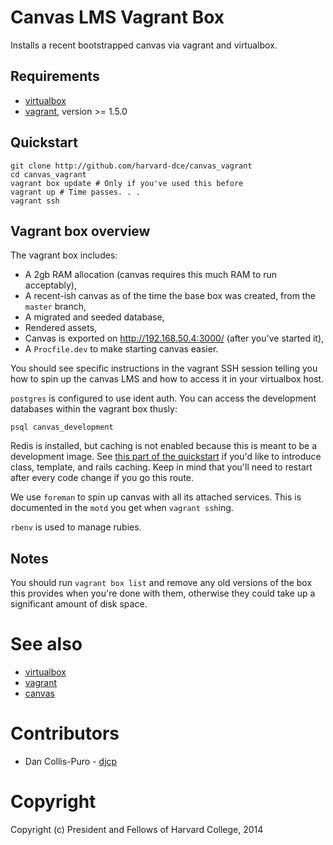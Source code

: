 Canvas LMS Vagrant Box
======================

Installs a recent bootstrapped canvas via vagrant and virtualbox.

Requirements
------------

* [virtualbox](http://virtualbox.org)
* [vagrant](http://vagrantup.com), version >= 1.5.0

Quickstart
----------

    git clone http://github.com/harvard-dce/canvas_vagrant
    cd canvas_vagrant
    vagrant box update # Only if you've used this before
    vagrant up # Time passes. . .
    vagrant ssh

Vagrant box overview
------------------

The vagrant box includes:

* A 2gb RAM allocation (canvas requires this much RAM to run acceptably),
* A recent-ish canvas as of the time the base box was created, from the `master` branch,
* A migrated and seeded database,
* Rendered assets,
* Canvas is exported on http://192.168.50.4:3000/ (after you've started it),
* A `Procfile.dev` to make starting canvas easier.

You should see specific instructions in the vagrant SSH session telling you
how to spin up the canvas LMS and how to access it in your virtualbox host.

`postgres` is configured to use ident auth. You can access the development
databases within the vagrant box thusly:

    psql canvas_development

Redis is installed, but caching is not enabled because this is meant to be
a development image. See [this part of the
quickstart](https://github.com/instructure/canvas-lms/wiki/Quick-Start#performance-tweaks)
if you'd like to introduce class, template, and rails caching. Keep in mind
that you'll need to restart after every code change if you go this route.

We use `foreman` to spin up canvas with all its attached services. This is
documented in the `motd` you get when `vagrant ssh`ing.

`rbenv` is used to manage rubies.

Notes
-----

You should run `vagrant box list` and remove any old versions of the box this
provides when you're done with them, otherwise they could take up a significant
amount of disk space.

See also
========

* [virtualbox](http://virtualbox.org)
* [vagrant](http://vagrantup.com)
* [canvas](http://github.com/instructure/canvas-lms)

Contributors
============

* Dan Collis-Puro - [djcp](http://github.com/djcp)

Copyright
=========

Copyright (c) President and Fellows of Harvard College, 2014
